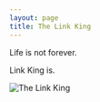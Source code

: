 ```yaml
---
layout: page
title: The Link King
---
```



Life is not forever.

Link King is.

![The Link King](http://the-link-king.party/lk.png)
